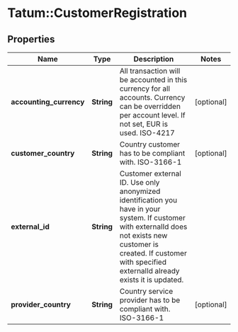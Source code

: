# Tatum::CustomerRegistration

## Properties
Name | Type | Description | Notes
------------ | ------------- | ------------- | -------------
**accounting_currency** | **String** | All transaction will be accounted in this currency for all accounts. Currency can be overridden per account level. If not set, EUR is used. ISO-4217 | [optional] 
**customer_country** | **String** | Country customer has to be compliant with. ISO-3166-1 | [optional] 
**external_id** | **String** | Customer external ID. Use only anonymized identification you have in your system. If customer with externalId does not exists new customer is created. If customer with specified externalId already exists it is updated. | 
**provider_country** | **String** | Country service provider has to be compliant with. ISO-3166-1 | [optional] 

